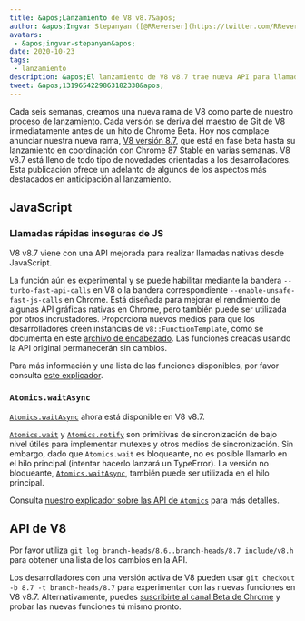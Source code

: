 ```yaml
---
title: &apos;Lanzamiento de V8 v8.7&apos;
author: &apos;Ingvar Stepanyan ([@RReverser](https://twitter.com/RReverser)), portador de bandera de V8&apos;
avatars:
 - &apos;ingvar-stepanyan&apos;
date: 2020-10-23
tags:
 - lanzamiento
description: &apos;El lanzamiento de V8 v8.7 trae nueva API para llamadas nativas, Atomics.waitAsync, corrección de errores y mejoras de rendimiento.&apos;
tweet: &apos;1319654229863182338&apos;
---
```

Cada seis semanas, creamos una nueva rama de V8 como parte de nuestro [proceso de lanzamiento](https://v8.dev/docs/release-process). Cada versión se deriva del maestro de Git de V8 inmediatamente antes de un hito de Chrome Beta. Hoy nos complace anunciar nuestra nueva rama, [V8 versión 8.7](https://chromium.googlesource.com/v8/v8.git/+log/branch-heads/8.7), que está en fase beta hasta su lanzamiento en coordinación con Chrome 87 Stable en varias semanas. V8 v8.7 está lleno de todo tipo de novedades orientadas a los desarrolladores. Esta publicación ofrece un adelanto de algunos de los aspectos más destacados en anticipación al lanzamiento.

<!--truncate-->
## JavaScript

### Llamadas rápidas inseguras de JS

V8 v8.7 viene con una API mejorada para realizar llamadas nativas desde JavaScript.

La función aún es experimental y se puede habilitar mediante la bandera `--turbo-fast-api-calls` en V8 o la bandera correspondiente `--enable-unsafe-fast-js-calls` en Chrome. Está diseñada para mejorar el rendimiento de algunas API gráficas nativas en Chrome, pero también puede ser utilizada por otros incrustadores. Proporciona nuevos medios para que los desarrolladores creen instancias de `v8::FunctionTemplate`, como se documenta en este [archivo de encabezado](https://source.chromium.org/chromium/chromium/src/+/master:v8/include/v8-fast-api-calls.h). Las funciones creadas usando la API original permanecerán sin cambios.

Para más información y una lista de las funciones disponibles, por favor consulta [este explicador](https://docs.google.com/document/d/1nK6oW11arlRb7AA76lJqrBIygqjgdc92aXUPYecc9dU/edit?usp=sharing).

### `Atomics.waitAsync`

[`Atomics.waitAsync`](https://github.com/tc39/proposal-atomics-wait-async/blob/master/PROPOSAL.md) ahora está disponible en V8 v8.7.

[`Atomics.wait`](https://developer.mozilla.org/en-US/docs/Web/JavaScript/Reference/Global_Objects/Atomics/wait) y [`Atomics.notify`](https://developer.mozilla.org/en-US/docs/Web/JavaScript/Reference/Global_Objects/Atomics/notify) son primitivas de sincronización de bajo nivel útiles para implementar mutexes y otros medios de sincronización. Sin embargo, dado que `Atomics.wait` es bloqueante, no es posible llamarlo en el hilo principal (intentar hacerlo lanzará un TypeError). La versión no bloqueante, [`Atomics.waitAsync`](https://github.com/tc39/proposal-atomics-wait-async/blob/master/PROPOSAL.md), también puede ser utilizada en el hilo principal.

Consulta [nuestro explicador sobre las API de `Atomics`](https://v8.dev/features/atomics) para más detalles.

## API de V8

Por favor utiliza `git log branch-heads/8.6..branch-heads/8.7 include/v8.h` para obtener una lista de los cambios en la API.

Los desarrolladores con una versión activa de V8 pueden usar `git checkout -b 8.7 -t branch-heads/8.7` para experimentar con las nuevas funciones en V8 v8.7. Alternativamente, puedes [suscribirte al canal Beta de Chrome](https://www.google.com/chrome/browser/beta.html) y probar las nuevas funciones tú mismo pronto.
